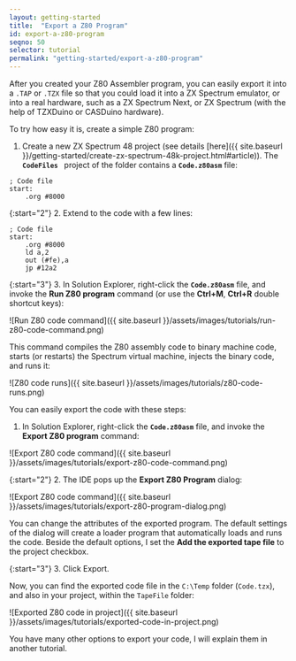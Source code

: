 ```yaml
---
layout: getting-started
title:  "Export a Z80 Program"
id: export-a-z80-program
seqno: 50
selector: tutorial
permalink: "getting-started/export-a-z80-program"
---
```


After you created your Z80 Assembler program, you can easily export it into a `.TAP` or `.TZX` file so that you
could load it into a ZX Spectrum emulator, or into a real hardware, such as a ZX Spectrum Next, or ZX Spectrum
(with the help of TZXDuino or CASDuino hardware).

To try how easy it is, create a simple Z80 program:

1. Create a new ZX Spectrum 48 project (see details [here]({{ site.baseurl }}/getting-started/create-zx-spectrum-48k-project.html#article)).
The __`CodeFiles `__ project of the folder contains a __`Code.z80asm`__ file:

```
; Code file
start:
    .org #8000
```

{:start="2"}
2. Extend to the code with a few lines:

```
; Code file
start:
    .org #8000
    ld a,2
    out (#fe),a
    jp #12a2
```

{:start="3"}
3. In Solution Explorer, right-click the __`Code.z80asm`__ file, and invoke the __Run Z80 program__ command (or use the __Ctrl+M__, __Ctrl+R__ double shortcut keys):

![Run Z80 code command]({{ site.baseurl }}/assets/images/tutorials/run-z80-code-command.png)

This command compiles the Z80 assembly code to binary machine code, starts (or restarts) the Spectrum virtual machine,
injects the binary code, and runs it:

![Z80 code runs]({{ site.baseurl }}/assets/images/tutorials/z80-code-runs.png)

You can easily export the code with these steps:

1. In Solution Explorer, right-click the __`Code.z80asm`__ file, and invoke the __Export Z80 program__ command:

![Export Z80 code command]({{ site.baseurl }}/assets/images/tutorials/export-z80-code-command.png)

{:start="2"}
2. The IDE pops up the __Export Z80 Program__ dialog:

![Export Z80 code command]({{ site.baseurl }}/assets/images/tutorials/export-z80-program-dialog.png)

You can change the attributes of the exported program. The default settings of the dialog will create a loader program that automatically loads and runs the code. Beside the default options, I set the __Add the exported tape file__ to the project checkbox.

{:start="3"}
3. Click Export.

Now, you can find the exported code file in the `C:\Temp` folder (`Code.tzx`), and also in your project, within the `TapeFile` folder:

![Exported Z80 code in project]({{ site.baseurl }}/assets/images/tutorials/exported-code-in-project.png)

You have many other options to export your code, I will explain them in another tutorial.